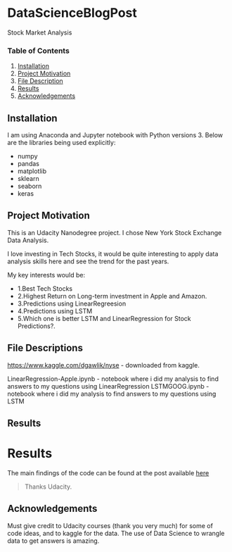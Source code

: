 # DataScienceBlogPost
Stock Market Analysis

### Table of Contents

1. [Installation](#installation)
2. [Project Motivation](#motivation)
3. [File Description](#files)
4. [Results](#results)
5. [Acknowledgements](#acknowledgement)

## Installation <a name="installation"></a>

I am using Anaconda and Jupyter notebook with Python versions 3.
Below are the libraries being used explicitly:
- numpy
- pandas
- matplotlib
- sklearn
- seaborn
- keras

## Project Motivation<a name="motivation"></a>

This is an Udacity Nanodegree project. I chose New York Stock Exchange Data Analysis.

I love investing in Tech Stocks, it would be quite interesting to apply data analysis skills here and see the trend for the past years.


My key interests would be:

- 1.Best Tech Stocks 
- 2.Highest Return on Long-term investment in Apple and Amazon. 
- 3.Predictions using LinearRegreesion 
- 4.Predictions using LSTM 
- 5.Which one is better LSTM and LinearRegression for Stock Predictions?.

## File Descriptions <a name="files"></a>

https://www.kaggle.com/dgawlik/nyse - downloaded from kaggle.

LinearRegression-Apple.ipynb - notebook where i did my analysis to find answers to my questions using LinearRegression
LSTMGOOG.ipynb - notebook where i did my analysis to find answers to my questions using LSTM




## Results<a name="results"></a>

# Results
The main findings of the code can be found at the post available [here](https://vishalden493.medium.com/apple-or-amazon-which-stock-is-better-stock-market-analysis-5ded19483add)
> Thanks Udacity.

## Acknowledgements<a name="acknowledgement"></a>
Must give credit to Udacity courses (thank you very much) for some of code ideas, and to kaggle for the data. The use of Data Science to wrangle data to get answers is amazing.

